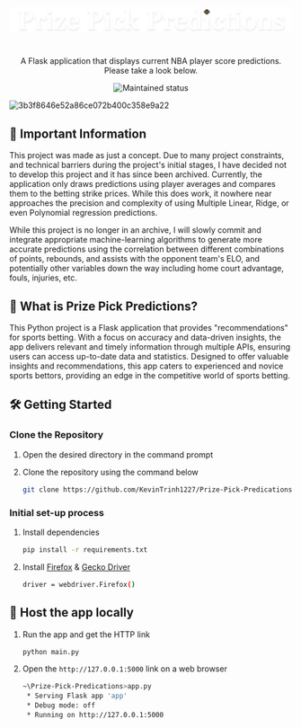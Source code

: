 ![ppplogo](/static/images/ppp.png)
#
<p align="center">
    A Flask application that displays current NBA player score predictions. Please take a look below.
</p>
<div align="center">
  <img src="https://img.shields.io/badge/maintenance-experimental-blue.svg" alt="Maintained status" />
</div>

![3b3f8646e52a86ce072b400c358e9a22](https://user-images.githubusercontent.com/48145892/234551198-3f3d0d0a-fd37-486f-836c-31a0f97fc26e.gif)

## 📌 Important Information
This project was made as just a concept. Due to many project constraints, and technical barriers during the project's initial stages, I have decided not to develop this project and it has since been archived. Currently, the application only draws predictions using player averages and compares them to the betting strike prices. While this does work, it nowhere near approaches the precision and complexity of using Multiple Linear, Ridge, or even Polynomial regression predictions.

While this project is no longer in an archive, I will slowly commit and integrate appropriate machine-learning algorithms to generate more accurate predictions using the correlation between different combinations of points, rebounds, and assists with the opponent team's ELO, and potentially other variables down the way including home court advantage, fouls, injuries, etc. 

## 🏀 What is Prize Pick Predictions?
This Python project is a Flask application that provides "recommendations" for sports betting. With a focus on accuracy and data-driven insights, the app delivers relevant and timely information through multiple APIs, ensuring users can access up-to-date data and statistics. Designed to offer valuable insights and recommendations, this app caters to experienced and novice sports bettors, providing an edge in the competitive world of sports betting.

##  🛠 Getting Started

### Clone the Repository
1) Open the desired directory in the command prompt
2) Clone the repository using the command below

    ```sh
    git clone https://github.com/KevinTrinh1227/Prize-Pick-Predications.git
    ```

### Initial set-up process

1. Install dependencies

   ```sh
   pip install -r requirements.txt
   ```
2. Install [Firefox](https://www.mozilla.org/en-US/firefox/new/) & [Gecko Driver](https://github.com/mozilla/geckodriver/releases)
   
   ```sh
   driver = webdriver.Firefox()
   ```
   
## 🚀 Host the app locally

1. Run the app and get the HTTP link

   ```sh
   python main.py
   ```
2. Open the `http://127.0.0.1:5000` link on a web browser

   ```sh
   ~\Prize-Pick-Predications>app.py
    * Serving Flask app 'app'
    * Debug mode: off
    * Running on http://127.0.0.1:5000
   ```
   
